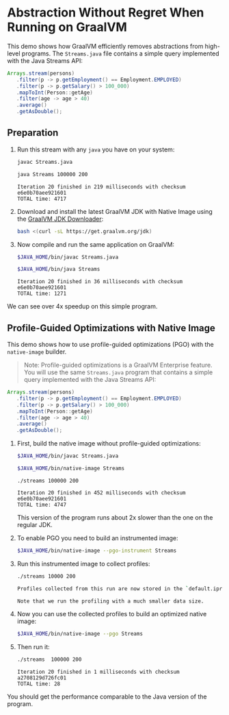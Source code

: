 # Abstraction Without Regret When Running on GraalVM

This demo shows how GraalVM efficiently removes abstractions from high-level programs.
The `Streams.java` file contains a simple query implemented with the Java Streams API:
```java
Arrays.stream(persons)
   .filter(p -> p.getEmployment() == Employment.EMPLOYED)
   .filter(p -> p.getSalary() > 100_000)
   .mapToInt(Person::getAge)
   .filter(age -> age > 40)
   .average()
   .getAsDouble();
```
## Preparation

1. Run this stream with any `java` you have on your system:
    ```bash
    javac Streams.java
    ```
    ```bash
    java Streams 100000 200
    ```
    ```
    Iteration 20 finished in 219 milliseconds with checksum e6e0b70aee921601
    TOTAL time: 4717
    ```

2. Download and  install the latest GraalVM JDK with Native Image using the [GraalVM JDK Downloader](https://github.com/graalvm/graalvm-jdk-downloader):
    ```bash
    bash <(curl -sL https://get.graalvm.org/jdk)

3. Now compile and run the same application on GraalVM:
    ```bash
    $JAVA_HOME/bin/javac Streams.java
    ```
    ```bash
    $JAVA_HOME/bin/java Streams
    ```
    ```
    Iteration 20 finished in 36 milliseconds with checksum e6e0b70aee921601
    TOTAL time: 1271
    ```

We can see over 4x speedup on this simple program.

## Profile-Guided Optimizations with Native Image

This demo shows how to use profile-guided optimizations (PGO) with the `native-image` builder.
> Note: Profile-guided optimizations is a GraalVM Enterprise feature.
You will use the same `Streams.java` program that contains a simple query implemented with the Java Streams API:
```java
Arrays.stream(persons)
   .filter(p -> p.getEmployment() == Employment.EMPLOYED)
   .filter(p -> p.getSalary() > 100_000)
   .mapToInt(Person::getAge)
   .filter(age -> age > 40)
   .average()
   .getAsDouble();
```

1. First, build the native image without profile-guided optimizations:
    ```bash
    $JAVA_HOME/bin/javac Streams.java
    ```
    ```bash
    $JAVA_HOME/bin/native-image Streams
    ```
    ```
    ./streams 100000 200
    ```
    ```
    Iteration 20 finished in 452 milliseconds with checksum e6e0b70aee921601
    TOTAL time: 4747
    ```
    This version of the program runs about 2x slower than the one on the regular JDK.

2. To enable PGO you need to build an instrumented image:
    ```bash
    $JAVA_HOME/bin/native-image --pgo-instrument Streams
    ```
3. Run this instrumented image to collect profiles:
    ```bash
    ./streams 10000 200
    
    Profiles collected from this run are now stored in the `default.iprof` file.
 
    Note that we run the profiling with a much smaller data size.

4. Now you can use the collected profiles to build an optimized native image:
    ```bash
    $JAVA_HOME/bin/native-image --pgo Streams
    ```

5. Then run it:
    ```bash
    ./streams  100000 200
    ```
    ```
    Iteration 20 finished in 1 milliseconds with checksum a2708129d726fc01
    TOTAL time: 28
    ```

You should get the performance comparable to the Java version of the program.
